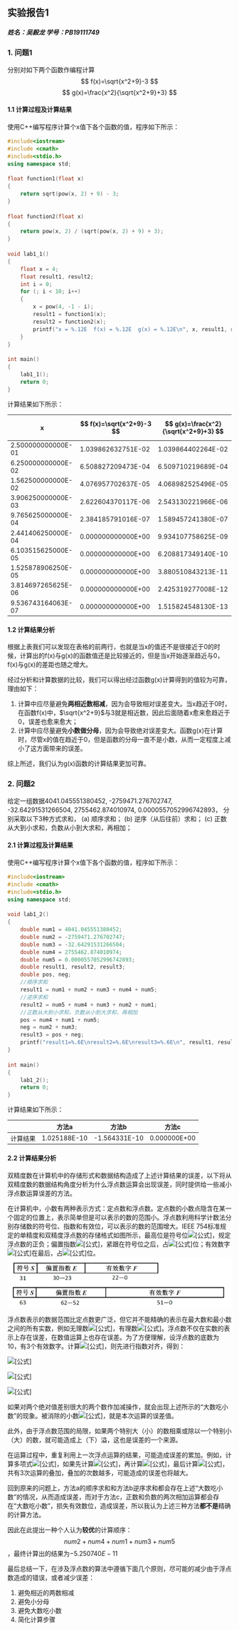 ## 实验报告1
##### 姓名：吴毅龙    学号：PB19111749

### 1. 问题1
分别对如下两个函数作编程计算$$ f(x)=\sqrt{x^2+9}-3 $$ $$ g(x)=\frac{x^2}{\sqrt{x^2+9}+3} $$
#### 1.1 计算过程及计算结果
使用C++编写程序计算个x值下各个函数的值，程序如下所示：
```C++
#include<iostream>
#include <cmath>
#include<stdio.h>
using namespace std;

float function1(float x)
{
	return sqrt(pow(x, 2) + 9) - 3;
}

float function2(float x)
{
	return pow(x, 2) / (sqrt(pow(x, 2) + 9) + 3);
}

void lab1_1()
{
	float x = 4;
	float result1, result2;
	int i = 0;
	for (; i < 10; i++)
	{
		x = pow(4, -1 - i);
		result1 = function1(x);
		result2 = function2(x);
		printf("x = %.12E  f(x) = %.12E  g(x) = %.12E\n", x, result1, result2);
	}
}

int main()
{
	lab1_1();
	return 0;
}
```
计算结果如下所示：

| x                  | $$ f(x)=\sqrt{x^2+9}-3 $$ | $$ g(x)=\frac{x^2}{\sqrt{x^2+9}+3} $$ |
| ------------------ | ------------------------- | ------------------------------------- |
| 2.500000000000E-01 | 1.039862632751E-02        | 1.039864402264E-02                    |
| 6.250000000000E-02 | 6.508827209473E-04        | 6.509710219689E-04                    |
| 1.562500000000E-02 | 4.076957702637E-05        | 4.068982525496E-05                    |
| 3.906250000000E-03 | 2.622604370117E-06        | 2.543130221966E-06                    |
| 9.765625000000E-04 | 2.384185791016E-07        | 1.589457241380E-07                    |
| 2.441406250000E-04 | 0.000000000000E+00        | 9.934107758625E-09                    |
| 6.103515625000E-05 | 0.000000000000E+00        | 6.208817349140E-10                    |
| 1.525878906250E-05 | 0.000000000000E+00        | 3.880510843213E-11                    |
| 3.814697265625E-06 | 0.000000000000E+00        | 2.425319277008E-12                    |
| 9.536743164063E-07 | 0.000000000000E+00        | 1.515824548130E-13                    |

#### 1.2 计算结果分析
根据上表我们可以发现在表格的前两行，也就是当x的值还不是很接近于0的时候，计算出的f(x)与g(x)的函数值还是比较接近的，但是当x开始逐渐趋近与0，f(x)与g(x)的差距也随之增大。

经过分析和计算数据的比较，我们可以得出经过函数g(x)计算得到的值较为可靠，理由如下：
1. 计算中应尽量避免**两相近数相减**，因为会导致相对误差变大。当x趋近于0时，在函数f(x)中，$\sqrt{x^2+9}$与3就是相近数，因此后面随着x愈来愈趋近于0，误差也愈来愈大；
2. 计算中应尽量避免**小数做分母**，因为会导致绝对误差变大。函数g(x)在计算时，尽管x的值在趋近于0，但是函数的分母一直不是小数，从而一定程度上减小了这方面带来的误差。

综上所述，我们认为g(x)函数的计算结果更加可靠。

### 2. 问题2
给定一组数据4041.045551380452, -2759471.276702747, -32.64291531266504,  2755462.874010974,  0.0000557052996742893，
分别采取以下3种方式求和，
(a) 顺序求和； 
(b) 逆序（从后往前）求和；
(c) 正数从大到小求和，负数从小到大求和，再相加；
#### 2.1 计算过程及计算结果
使用C++编写程序计算个x值下各个函数的值，程序如下所示：
```C++
#include<iostream>
#include <cmath>
#include<stdio.h>
using namespace std;

void lab1_2()
{
	double num1 = 4041.045551380452;
	double num2 = -2759471.276702747;
	double num3 = -32.64291531266504;
	double num4 = 2755462.874010974;
	double num5 = 0.0000557052996742893;
	double result1, result2, result3;
	double pos, neg;
	//顺序求和
	result1 = num1 + num2 + num3 + num4 + num5;
	//逆序求和
	result2 = num5 + num4 + num3 + num2 + num1;
	//正数从大到小求和，负数从小到大求和，再相加
	pos = num4 + num1 + num5;
	neg = num2 + num3;
	result3 = pos + neg;
	printf("result1=%.6E\nresult2=%.6E\nresult3=%.6E\n", result1, result2, result3);
}

int main()
{
	lab1_2();
	return 0;
}
```
计算结果如下所示：

|          | 方法a        | 方法b         | 方法c        |
| -------- | ------------ | ------------- | ------------ |
| 计算结果 | 1.025188E-10 | -1.564331E-10 | 0.000000E+00 |

#### 2.2 计算结果分析
双精度数在计算机中的存储形式和数据结构造成了上述计算结果的误差，以下将从双精度数的数据结构角度分析为什么浮点数运算会出现误差，同时提供给一些减小浮点数运算误差的方法。

在计算机中，小数有两种表示方式：定点数和浮点数。定点数的小数点隐含在某一个固定的位置上，表示简单但是可以表示的数的范围小。浮点数利用科学计数法分别存储数的符号位、指数和有效位，可以表示的数的范围增大。IEEE 754标准规定的单精度和双精度浮点数的存储格式如图所示，最高位是符号位![[公式]](https://www.zhihu.com/equation?tex=S)，规定浮点数的正负；偏置指数![[公式]](https://www.zhihu.com/equation?tex=E)，紧跟在符号位之后，占![[公式]](https://www.zhihu.com/equation?tex=w)位；有效数字![[公式]](https://www.zhihu.com/equation?tex=F)在最后，占![[公式]](https://www.zhihu.com/equation?tex=p)位。
<img src="images/Lab01_fig01.png">

浮点数表示的数据范围比定点数更广泛，但它并不能精确的表示在最大数和最小数之间的所有实数，例如无理数![[公式]](https://www.zhihu.com/equation?tex=%5Csqrt%7B3%7D)，有理数![[公式]](https://www.zhihu.com/equation?tex=0.1)。浮点数不仅在实数的表示上存在误差，在数值运算上也存在误差。为了方便理解，设浮点数的底数为10，有3个有效数字。计算![[公式]](https://www.zhihu.com/equation?tex=2.15%5Ctimes+%7B%7B10%7D%5E%7B12%7D%7D-1.25%5Ctimes+%7B%7B10%7D%5E%7B4%7D%7D)，则先进行指数对齐，得到：

![[公式]](https://www.zhihu.com/equation?tex=x%3D2.15%5Ctimes+%7B%7B10%7D%5E%7B12%7D%7D)

![[公式]](https://www.zhihu.com/equation?tex=y%3D0.00000000125%5Ctimes+%7B%7B10%7D%5E%7B12%7D%7D)

![[公式]](https://www.zhihu.com/equation?tex=x-y%3D2.15%5Ctimes+%7B%7B10%7D%5E%7B12%7D%7D)

如果对两个绝对值差别很大的两个数作加减操作，就会出现上述所示的“大数吃小数”的现象。被消除的小数![[公式]](https://www.zhihu.com/equation?tex=1.25%5Ctimes+%7B%7B10%7D%5E%7B4%7D%7D)，就是本次运算的误差值。

此外，由于浮点数范围的局限，如果两个特别大（小）的数相乘或除以一个特别小（大）的数，就可能造成上（下）溢，这也是误差的一个来源。

在运算过程中，重复利用上一次浮点运算的结果，可能造成误差的累加。例如，计算多项式![[公式]](https://www.zhihu.com/equation?tex=%7B%7Bx%7D%5E%7B4%7D%7D)，如果先计算![[公式]](https://www.zhihu.com/equation?tex=%7B%7Bx%7D%5E%7B2%7D%7D%3Dx%5Ccdot+x)，再计算![[公式]](https://www.zhihu.com/equation?tex=%7B%7Bx%7D%5E%7B3%7D%7D%3D%7B%7Bx%7D%5E%7B2%7D%7D%5Ccdot+x)，最后计算![[公式]](https://www.zhihu.com/equation?tex=%7B%7Bx%7D%5E%7B4%7D%7D%3D%7B%7Bx%7D%5E%7B3%7D%7D%5Ccdot+x)，共有3次运算的叠加，叠加的次数越多，可能造成的误差也将越大。

回到原来的问题上，方法a的顺序求和和方法b逆序求和都会存在上述“大数吃小数”的情况，从而造成误差，而对于方法c，正数和负数的两次相加运算都会存在“大数吃小数”，损失有效数位，造成误差，所以我认为上述三种方法**都不是**精确的计算方法。

因此在此提出一种个人认为**较优**的计算顺序：$$ num2 + num4 + num1 + num3 + num5$$，最终计算出的结果为$-5.250740E-11$

最后总结一下，在涉及浮点数的算法中遵循下面几个原则，尽可能的减少由于浮点数造成的错误，或者减少误差：
1. 避免相近的两数相减
2. 避免小分母
3. 避免大数吃小数
4. 简化计算步骤